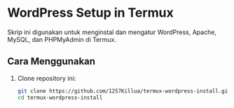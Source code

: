 # WordPress Setup in Termux

Skrip ini digunakan untuk menginstal dan mengatur WordPress, Apache, MySQL, dan PHPMyAdmin di Termux.

## Cara Menggunakan

1. Clone repository ini:
   ```bash
   git clone https://github.com/1257Killua/termux-wordpress-install.git
   cd termux-wordpress-install

